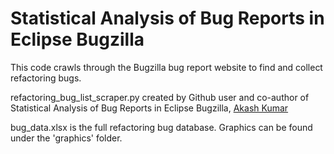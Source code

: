 # Statistical Analysis of Bug Reports in Eclipse Bugzilla
This code crawls through the Bugzilla bug report website to find and collect refactoring bugs.

refactoring_bug_list_scraper.py created by Github user and co-author of Statistical Analysis of Bug Reports in Eclipse Bugzilla, [Akash Kumar](https://github.com/KumarUniverse)

bug_data.xlsx is the full refactoring bug database. Graphics can be found under the 'graphics' folder.
